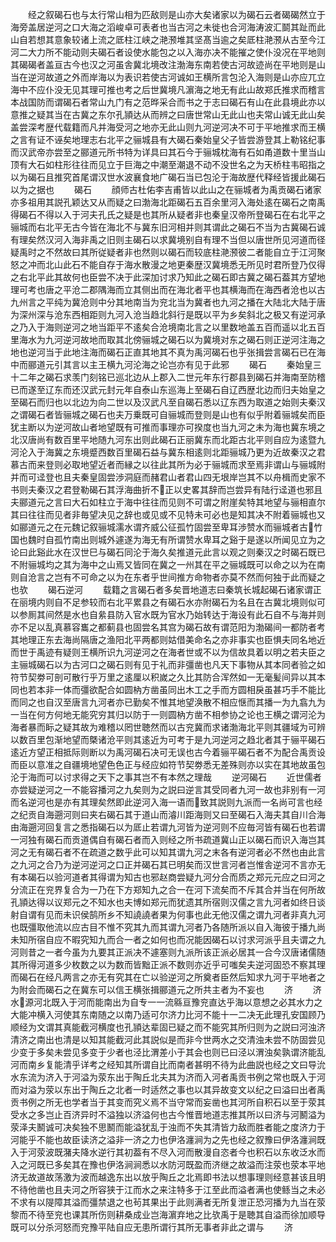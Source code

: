 <!-- { "loadSidebar": true } -->
　　经之叙碣石也与太行常山相为匹敌则是山亦大矣诸家以为碣石云者碣碣然立于海旁盖居逆河之口大海之滔峻卓可表者也当古河之未徙也合河海涛波汇鬬其趾而此山自若想其意象较诸上流之厎柱江峡之滟滪堆其坚髙当逾之矣厎柱滟滪从古至今江河二大力所不能动则夫碣石者设使水能包之以入海亦决不能摧之使仆没况在平地则其碣碣者盖亘古今也汉之河虽舎冀北境改注渤海东南若使古河故迹尚在平地则是山当在逆河故道之外而岸海以为表识若使古河诚如王横所言包沦入海则是山亦应兀立海中不应仆没无见其理可推也考之后世冀境凡濵海之地无有此山故郑氏推求而稽言本战国防而谓碣石者常山九门有之范晔采合而书之于志曰碣石有山在此县境此亦以意推之疑其当在古冀之东尔孔頴达从而辨之曰唐世常山无此山也夫常山诚无此山矣盖尝深考歴代载籍而凡并海受河之地亦无此山则九河逆河决不可于平地推求而王横之言有证不诬矣地理志右北平之骊城县有大碣石秦始皇父子皆尝游登其上勒铭纪事而汉武帝亦尝至之郦道元所书特为详具曰其石今于骊城枕海有石如甬道数十里当山顶有大石如柱形往往而见立于巨海之中潮至潮退不动不没世名之为天桥柱韦昭指之以为碣石且推究首尾谓汉世水波襄食地广碣石当已包沦于海故歴代释经皆援此碣石以为之据也
　　碣石
　　顔师古杜佑李吉甫皆以此山之在骊城者为禹贡碣石诸家亦多祖用其説孔颖达又从而疑之曰渤海北距碣石五百余里河入海处逺在碣石之南禹得碣石不得以入于河夫孔氏之疑是也其所从疑者非也秦皇汉帝所登碣石在右北平之骊城而右北平无古今皆在海北不与冀东旧河相并则其谓此之碣石不当为古冀碣石诚有理矣然汉河入海非禹之旧则主碣石以求冀境别自有理不当但以唐世所见河道而径疑禹时之不然故曰其所従疑者非也然则以碣石而较底柱滟滪彼二者能自立于江河聚怒之冲而北山此石不能自存于海水散漫之地更秦歴汉冀境悉无所见时君所登乃仅得之右北平此其故何也臣尝不决于此深加讨求乃知此之碣石即古冀之碣石葢其方望地理可考也唐之平沧二郡隅海而立其侧出而在海北者平也其横海而在海西者沧也以古九州言之平纯为冀沧则中分其地南当为兖北当为冀者也九河之播在大陆北大陆于唐为深州深与沧东西相距则九河入沧当趋北斜行是既以平为乡矣斜北之极又有逆河承之乃入于海则逆河之地当距平不逺矣合沧境南北言之以里数地盖五百而遥以北五百里海水为九河逆河故地而取其北傍骊城之碣石以为冀境对东之碣石则正逆河注海之地也逆河当于此地注海而碣石正直其地其不真为禹河碣石也乎张揖尝言碣石已在海中而郦道元引其言以主王横九河沦海之论岂亦有见于此邪
　　碣石
　　秦始皇三十二年之碣石求羡门刻铭已巡北边从上郡入二世元年东行郡县到碣石并海南至防稽已而遂至辽东而还汉武元封元年自泰山东巡海上至碣石自辽西歴北边而归夫始皇之至碣石而归也以北边为向二世以及汉武凡至自碣石悉以辽东西为取道之始则夫秦汉之谓碣石者皆骊城之碣石也夫万乗既可自骊城而登则是山也有似乎附着骊城矣而臣犹主断以为逆河故山者地望既有可推而事理亦可揆度也当九河之未为海也冀东境之北汉唐尚有数百里平地随九河东出则此碣石正丽冀东而北距古北平则自应为逺暨九河沦入于海冀之东境蹙西数百里碣石益与冀东相逺则北距骊城乃更为近故秦汉之君慕古而来登则必取地望近者而縁之以往此其所为必于骊城而求至焉非谓山与骊城附并而可迳登也且夫秦皇固尝渉洞庭而赭君山者君山四无垠岸岂其不以舟楫而史家不书则夫秦汉之君登勒碣石其浮海曲折不正以史畧其辞而岂尝异有陆行迳道也邪且夫郦道元之言曰大石如柱立于海中往往而见则不可谓之附崖矣特其地望与骊相直尔其曰往往而见者非毎望决见之辞也或见或不见特未可必也是知其决不附着骊城也又如郦道元之在元魏记叙骊城濡水谓齐威公征孤竹固尝至卑耳渉赞水而骊城者古竹国也魏时自孤竹南出则城外遽遂为海无有所谓赞水卑耳之谿于是遂以所闻见立为之论曰此谿此水在汉世巳与碣石同沦于海久矣推道元此言以观之则秦汉之时碣石既已不附骊城均之其为海中之山焉又皆同在冀之一州其在平之骊城既可以命之以为在南则自沧言之岂有不可命之以为在东者乎世间推方命物者亦莫不然而何独于此而疑之也欤
　　碣石逆河
　　载籍之言碣石者多矣晋地道志曰秦筑长城起碣石诸家谓正在丽境内则自不足参较而右北平累县之有碣石水亦附碣石为名且在古冀北境则似可以参厠其间然是水也自絫县防入官水既为官水乃始转达于海设有此石自不与海并则亦不足以乱真慕容巂之都蓟县也固尝名其宫为碣石故有谓范阳为渤碣间一都防者考其地理正东去海尚隔唐之渔阳北平两都则姑借美命名之亦非事实也臣惧夫同名地近而世于禹迹有疑则王横所识九河逆河之在海者世或不以为信故具着以明之若夫臣之主骊城碣石以为古河口之碣石则有见于礼而非彊凿也凡天下事物从其本同者验之如符节契劵可剖可散行乎万里之逺厘以积嵗之久比其防合浑然如一无毫髪间异以其本同也若本非一体而彊欲配合如圆枘方凿虽同出木工之手而方圆相戾虽甚巧手不能比而同之也自汉至唐言九河者亦已勤矣不惟其地望涣散不相应惬而其播一为九翕九为一当在何方何地无能究穷其归以防于一则圆枘方凿不相参协之论也王横之谓河沦为海者暴而眎之疑其故为难稽以罔世聴然而以古兖冀而求诸渤海北平则其疆域为可辨以数百里包渐地望而槩诸沧平则其逺近为可考于是九河逆河之趋北者其于骊平碣石逺近方望正相抵际则断以为禹河碣石决可无误也古今着骊平碣石者不为配合禹贡设而臣以意准之自疆境地望色色正与经应如符节契劵悉无差殊则亦以实在其地故虽包沦于海而可以讨求得之天下之事其岂不有本然之理哉
　　逆河碣石
　　近世儒者亦尝疑逆河之一不能容播河之九矣则为之説曰逆言其受同者九河一故也非别有一河而名逆河也是亦有其理矣然即此逆河入海一语而致其説则九派而一名尚可言也经之纪贡自海遡河则曰夹右碣石其于道山而濬川距海则又曰至碣石入海夫其自川合海由海遡河回复言之悉指碣石以为厎止若谓九河皆为逆河则不应毎河皆有碣石也若谓一河独有碣石而贡道偶自有碣石者而入则经之所书疏道冀山正以碣石而识入海岂其河之无有碣石者不在疏道之数乎此可以知其谓九河之末各有逆河者必不然也由此言之九河之合乃为逆河逆河之口正并碣石其已明矣而汉世言河者岂惟舎逆河不言亦无有本碣石以验河道者其得谓为知古也邪赵商尝疑九河分合而质之郑元元应之曰河之分流正在兖界复合为一乃在下方郑知九之合一在河下流矣而不斥其合并当在何所故孔頴达得以议郑元之不知水也夫博如郑元而犹遗其所宿则汉儒之言九河者如终日谈射自谓有见而未识侯鹄所乡不知譊譊者果为何事也此无他汉儒之谓九河者非真九河也既彊取他流以应古目不惟不究其九而其谓九河者乃各随所派以自入海彼于播九尚未知所宿自应不暇究知九而合一者之如何也而况能因碣石以讨求河派乎且夫谓之九河则昔之一者今虽为九要其正派决不遽塞则九派所该正派必居其一合今汉唐诸儒随其所得河道多少枚数之以为数而皆黜正派不数则亦近乎可嗤矣夫逆河固恐不察其理而碣石在经凡两言之亦无有究其在亡以验逆河之所奠者臣然后知求九河于平地者之为附会而碣石之在冀东可以信王横张揖郦道元之所共主者为不妄也
　　济
　　济水源河北既入于河而能南出为自专一一流緜亘豫兖直达乎海以意想之必其水力之大能冲横入河使其东南随之以南乃适可尔济力比河不能十一二决无此理孔安国顾乃顺经为文谓其真能截河横度也孔頴达辈固已疑之而不能究其所归则为之説曰河浊济清济之南出也清是以知其能截河此其説似是而非今世两水之交清浊未尝不防固尝见少变于多矣未尝见多变于少者也泾比渭差小于其会也则已曰泾以渭浊矣孰谓济能乱河而南乡复能清乎详考之经知其所谓自比而南者甚明不待为此曲説也经之文曰导沇水东流为济入于河溢为荥东出于陶丘北夫其为济而入河者禹贡书例之常也既入于河而对溢为荥以东出于陶丘之北者一时适然之事也以其异故变文以纪之曰溢曰出者禹贡书例之所无也学者当于其变而究义焉不当守常而妄凿也其河所自积石以至于荥其受水之多岂止百济异时不溢独以济溢何也古今惟晋地道志推其所以曰济与河鬭溢为荥泽夫鬭诚可决矣独不思鬭而能溢犹乱于浊而不失其清皆力敌而胜者能之度济力于河能乎不能也故臣读济之溢非一济之力也伊洛瀍涧为之先也经之叙豫曰伊洛瀍涧既入于河荥波既潴夫降水逆行其初葢有不尽入河而散漫自恣者今也积石以东收泛水而入之河既已多矣其在豫也伊洛涧涧悉以水防河既盈而济继之故溢而注荥也荥本平地济无故道故荡激为波而越逸东出以放乎陶丘之北焉即书法以想事理则经意甚该且明不待他凿也且夫河之所容狭于江而水之来注特多于江至此而溢者满也使鲧当之未必不求有以隄障其溢而彊禁退之也茍其果出于此则满者无所复泄正恐河播为九当在荥黎而不待至兖也课其所伤则耕桑成业岂海濵弃地之比欤禹于是聴其自溢而徐加顺导既可以分杀河怒而兖豫平陆自应无患所谓行其所无事者非此之谓与
　　济
